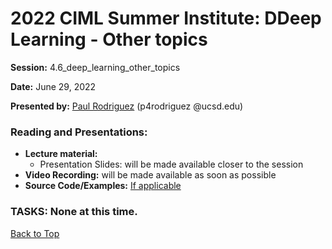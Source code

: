 # 2022 CIML Summer Institute: DDeep Learning - Other topics

**Session:** 4.6_deep_learning_other_topics

**Date:** June 29, 2022

**Presented by:** [Paul Rodriguez](https://www.coursera.org/instructor/~13847302) (p4rodriguez @ucsd.edu) 

### Reading and Presentations:
* **Lecture material:**
   * Presentation Slides: will be made available closer to the session
* **Video Recording:** will be made available as soon as possible
* **Source Code/Examples:** [If applicable]()

### TASKS: None at this time.

[Back to Top](#top)


